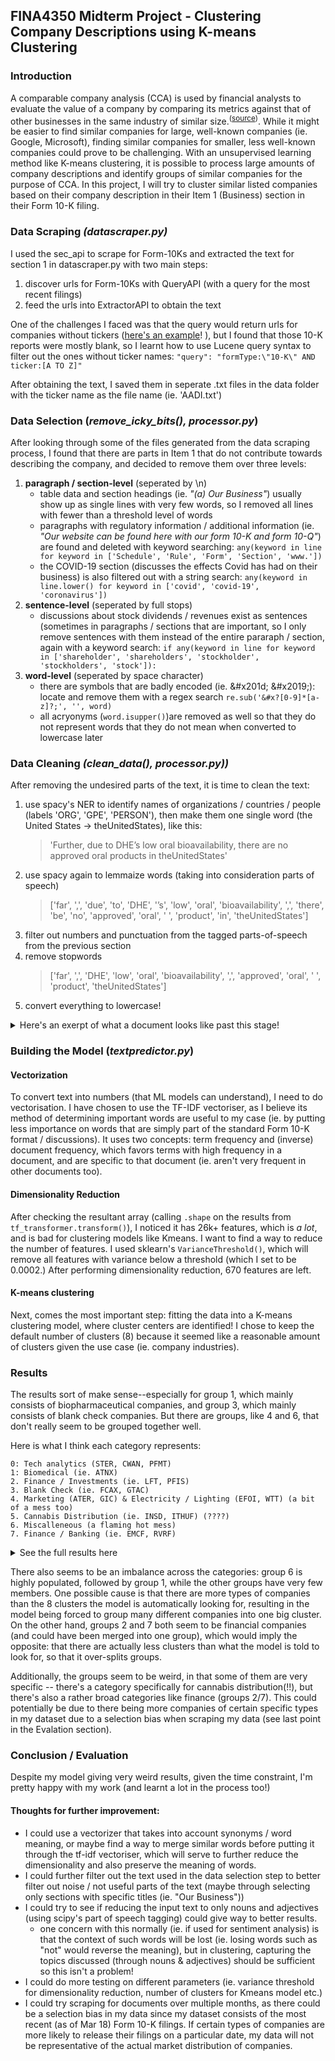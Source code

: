 ## FINA4350 Midterm Project - Clustering Company Descriptions using K-means Clustering

### Introduction
A comparable company analysis (CCA) is used by financial analysts to evaluate the value of a company by comparing its metrics against that of other businesses in the same industry of similar size.<sup>([source](https://www.investopedia.com/terms/c/comparable-company-analysis-cca.asp ))</sup>. While it might be easier to find similar companies for large, well-known companies (ie. Google, Microsoft), finding similar companies for smaller, less well-known companies could prove to be challenging. With an unsupervised learning method like K-means clustering, it is possible to process large amounts of company descriptions and identify groups of similar companies for the purpose of CCA. In this project, I will try to cluster similar listed companies based on their company description in their Item 1 (Business) section in their Form 10-K filing.

### Data Scraping _(datascraper.py)_
I used the sec_api to scrape for Form-10Ks and extracted the text for section 1 in datascraper.py with two main steps:
1. discover urls for Form-10Ks with QueryAPI (with a query for the most recent filings)
2. feed the urls into ExtractorAPI to obtain the text

One of the challenges I faced was that the query would return urls for companies without tickers ([here's an example](https://www.sec.gov/Archives/edgar/data/1617957/000188852422003194/gsm14g24_10k-2021.htm)! ), but I found that those 10-K reports were mostly blank, so I learnt how to use Lucene query syntax to filter out the ones without ticker names:
```"query": "formType:\"10-K\" AND ticker:[A TO Z]"```

After obtaining the text, I saved them in seperate .txt files in the data folder with the ticker name as the file name (ie. 'AADI.txt')

### Data Selection (_remove_icky_bits(), processor.py_)
After looking through some of the files generated from the data scraping process, I found that there are parts in Item 1 that do not contribute towards describing the company, and decided to remove them over three levels:
1. **paragraph / section-level** (seperated by \n)
   - table data and section headings (ie. _"(a) Our Business"_) usually show up as single lines with very few words, so I removed all lines with fewer than a threshold level of words
   - paragraphs with regulatory information / additional information (ie. _"Our website can be found here with our form 10-K and form 10-Q"_) are found and deleted with keyword searching:
       ```any(keyword in line for keyword in ['Schedule', 'Rule', 'Form', 'Section', 'www.'])```
   - the COVID-19 section (discusses the effects Covid has had on their business) is also filtered out with a string search:
      ```any(keyword in line.lower() for keyword in ['covid', 'covid-19', 'coronavirus'])```
2. **sentence-level** (seperated by full stops)
   - discussions about stock dividends / revenues exist as sentences (sometimes in paragraphs / sections that are important, so I only remove sentences with them instead of the entire pararaph / section, again with a keyword search:
   ```if any(keyword in line for keyword in ['shareholder', 'shareholders', 'stockholder', 'stockholders', 'stock']):```
3. **word-level** (seperated by space character)
   - there are symbols that are badly encoded (ie. \&\#x201d; \&\#x2019;): locate and remove them with a regex search ```re.sub('&#x?[0-9]*[a-z]?;', '', word)```
   - all acryonyms (```word.isupper()```)are removed as well so that they do not represent words that they do not mean when converted to lowercase later
   

### Data Cleaning _(clean_data(), processor.py))_
After removing the undesired parts of the text, it is time to clean the text:
1. use spacy's NER to identify names of organizations / countries / people (labels 'ORG', 'GPE', 'PERSON'), then make them one single word (the United States -> theUnitedStates), like this:
   > 'Further, due to DHE’s low oral bioavailability, there are no approved oral  products in theUnitedStates'
2. use spacy again to lemmaize words (taking into consideration parts of speech)
   > ['far', ',', 'due', 'to', 'DHE', '’s', 'low', 'oral', 'bioavailability', ',', 'there', 'be', 'no', 'approved', 'oral', ' ', 'product', 'in', 'theUnitedStates']
3. filter out numbers and punctuation from the tagged parts-of-speech from the previous section
4. remove stopwords
   > ['far', ',', 'DHE', 'low', 'oral', 'bioavailability', ',', 'approved', 'oral', ' ', 'product', 'theUnitedStates']
5. convert everything to lowercase!

<details>
  <summary>Here's an exerpt of what a document looks like past this stage!</summary>
  
  ##### GNOG.txt
 expressly state context require term company   refer goldennuggetonlinegame online gaming igaming digital sport entertainment company focus provide customer enjoyable realistic exciting online gaming experience market currently operate newjersey michigan westvirginia offer patron ability play favorite casino game bet live action sport event virginia currently offer online sport bet desire innovate improve offer realistic online gaming platform drive employee define business pursue vision lead destination online gaming player modern mindset online gaming operator enter newjersey market michigan market january recently enter westvirginia market september virginia market offer online sport bet september affiliate thegoldennugget / landry family company refer   aspire live reputation goldennugget brand storied brand gaming industry provide customer online gaming experience consistent land base casino goldennugget   nevada limited liability company indirect wholly subsidiary   define goldennugget technology design create superior online bet experience avid casino sport bettor goal shape player mind today anticipate gaming industry evolve 
</details>

### Building the Model (_textpredictor.py_)
#### Vectorization
To convert text into numbers (that ML models can understand), I need to do vectorisation. I have chosen to use the TF-IDF vectoriser, as I believe its method of determining important words are useful to my case (ie. by putting less importance on words that are simply part of the standard Form 10-K format / discussions). It uses two concepts: term frequency and (inverse) document frequency, which favors terms with high frequency in a document, and are specific to that document (ie. aren't very frequent in other documents too).

#### Dimensionality Reduction
After checking the resultant array (calling ```.shape``` on the results from ```tf_transformer.transform()```), I noticed it has 26k+ features, which is _a lot_, and is bad for clustering models like Kmeans. I want to find a way to reduce the number of features. I used sklearn's ```VarianceThreshold()```, which will remove all features with variance below a threshold (which I set to be 0.0002.) After performing dimensionality reduction, 670 features are left.

#### K-means clustering
Next, comes the most important step: fitting the data into a K-means clustering model, where cluster centers are identified! I chose to keep the default number of clusters (8) because it seemed like a reasonable amount of clusters given the use case (ie. company industries).

### Results
The results sort of make sense--especially for group 1, which mainly consists of biopharmaceutical companies, and group 3, which mainly consists of blank check companies. But there are groups, like 4 and 6, that don't really seem to be grouped together well.

Here is what I think each category represents:
```
0: Tech analytics (STER, CWAN, PFMT)
1: Biomedical (ie. ATNX)
2. Finance / Investments (ie. LFT, PFIS)
3. Blank Check (ie. FCAX, GTAC)
4. Marketing (ATER, GIC) & Electricity / Lighting (EFOI, WTT) (a bit of a mess too)
5. Cannabis Distribution (ie. INSD, ITHUF) (????) 
6. Miscalleneous (a flaming hot mess)
7. Finance / Banking (ie. EMCF, RVRF)
```
<details>
<summary>See the full results here</summary>

```Group 0: STER, CWAN, PFMT, ATCX, TISI
Group 1: SYBX, SQZ, BXRX, LIFE, IDYA, PRLD, ACXP, BDTX, EFTR, IKNA, RLYB, CPRX, DBTX, AVRO, CGEM, RVPH, AADI, ACET, SYN, VICP, SANA, ETON, TCON, ATHX, MRKR, APRE, AVDL, SMMT, STSA, VIRX, CUE, CABA, IPSC, FUSN, VIRI, ACOR, ALDX, ATNX, CYT, INZY
Group 2: LFT, PFIS, CFBK, FOA, HMPT, FSBW, FGBI, CMTG
Group 3: HPLT, CBRG, CNDB, FCAX, FTAA, WNNR, OTEC, SCLE, ACII, SAMA, NVAC, BNIX, APGB, NAAC, FTPA, GTAC, CONX, HZON, GLBL, MOTV
Group 4: BIRD, EFOI, PKOH, JAKK, ATER, BIOL, WTT, GIC, TTCF, SOVO, AEIS, RTSL, BKTI, THRN, SMTC, TGLS, PWFL, IRIX, SUMR
Group 5: INSD, ITHUF, TRSSF, MILC, MRMD, NLCP
Group 6: DH, NLAB, SGC, GNOG, HDSN, CMCT, HMTV, SGA, DFH, MDRR, GJCU, ALDA, UONE, HWIN, GNE, BLNK, LEGH, PRCH, FF, CLPR, QUBT, HQI, MIMO, CRWD, RMBL, CTOS, SDSYA, CMAX, HALL, DM, SRG, INTZ, SFT, HIL, VERX, EVC, KBLB, PRPL, AP, ASZ, BMBL, BJ, LGTO, GPP, REI, BBQ, DXPE, PEI, ARSN, PLBY, KRBF, XBIT, SVNA, WHLM, NBEV, NWPX, CHMI, ARGO, RDI, LMB, TSQ, RYAN, MNTK, FLL, AC, PESI, EDR, ULH, ALTD, LSEA, HTIA, VHC, ML, AKU, PPC, GOCO, CTKB, TLIS, LOTZ, XELA, SOYB, DMS, TIG, BBXIA, BTBD, ALAC, BOX, WLMS, CPSS, INRE, BRCC, BURL, LOV, PUBC, INPX, HLMN, SPPI, ATLC, AXTI, MYSZ, MCG, FNHC, ELA, HYRE, SRGA, COUP, JOAN, BRT, STKS, RIOT, AUS, KODK, ATNI, HFFG, FNRN, NVDA, DCAC, ICD, GBLI, SIG, BRDS, EWCZ, CCOB, SPIN, GLG, DS, PFSW, CELH, NUVR, PANL, STGW, INUV, GRIL, WRBY
Group 7: BMRC, OVBC, CSBB, RVRF, EMCF, TCBX, CBAN, JUVF, COFS, MPB, UBCP, BFC, FCCO, INBK, FMCB, MRBK
```
</details>

There also seems to be an imbalance across the categories: group 6 is highly populated, followed by group 1, while the other groups have very few members. One possible cause is that there are more types of companies than the 8 clusters the model is automatically looking for, resulting in the model being forced to group many different companies into one big cluster. On the other hand, groups 2 and 7 both seem to be financial companies (and could have been merged into one group), which would imply the opposite: that there are actually less clusters than what the model is told to look for, so that it over-splits groups. 

Additionally, the groups seem to be weird, in that some of them are very specific -- there's a category specifically for cannabis distribution(!!), but there's also a rather broad categories like finance (groups 2/7). This could potentially be due to there being more companies of certain specific types in my dataset due to a selection bias when scraping my data (see last point in the Evalation section).

### Conclusion / Evaluation
Despite my model giving very weird results, given the time constraint, I'm pretty happy with my work (and learnt a lot in the process too!)
#### Thoughts for further improvement:
- I could use a vectorizer that takes into account synonyms / word meaning, or maybe find a way to merge similar words before putting it through the tf-idf vectoriser, which will serve to further reduce the dimensionality and also preserve the meaning of words. 
- I could further filter out the text used in the data selection step to better filter out noise / not useful parts of the text (maybe through selecting only sections with specific titles (ie. "Our Business"))
- I could try to see if reducing the input text to only nouns and adjectives (using scipy's part of speech tagging) could give way to better results.
  - one concern with this normally (ie. if used for sentiment analysis) is that the context of such words will be lost (ie. losing words such as "not" would reverse the meaning), but in clustering, capturing the topics discussed (through nouns & adjectives) should be sufficient so this isn't a problem!
- I could do more testing on different parameters (ie. variance threshold for dimensionality reduction, number of clusters for Kmeans model etc.)
- I could try scraping for documents over multiple months, as there could be a selection bias in my data since my dataset consists of the most recent (as of Mar 18) Form 10-K filings. If certain types of companies are more likely to release their filings on a particular date, my data will not be representative of the actual market distribution of companies.
